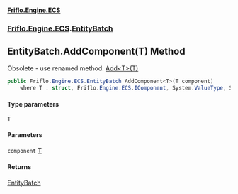 #### [Friflo.Engine.ECS](index.md 'index')
### [Friflo.Engine.ECS](Friflo.Engine.ECS.md 'Friflo.Engine.ECS').[EntityBatch](EntityBatch.md 'Friflo.Engine.ECS.EntityBatch')

## EntityBatch.AddComponent<T>(T) Method

Obsolete - use renamed method: [Add&lt;T&gt;(T)](EntityBatch.Add_T_(T).md 'Friflo.Engine.ECS.EntityBatch.Add<T>(T)')

```csharp
public Friflo.Engine.ECS.EntityBatch AddComponent<T>(T component)
    where T : struct, Friflo.Engine.ECS.IComponent, System.ValueType, System.ValueType;
```
#### Type parameters

<a name='Friflo.Engine.ECS.EntityBatch.AddComponent_T_(T).T'></a>

`T`
#### Parameters

<a name='Friflo.Engine.ECS.EntityBatch.AddComponent_T_(T).component'></a>

`component` [T](EntityBatch.AddComponent_T_(T).md#Friflo.Engine.ECS.EntityBatch.AddComponent_T_(T).T 'Friflo.Engine.ECS.EntityBatch.AddComponent<T>(T).T')

#### Returns
[EntityBatch](EntityBatch.md 'Friflo.Engine.ECS.EntityBatch')